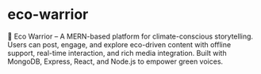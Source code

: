 # eco-warrior
🌱 Eco Warrior – A MERN-based platform for climate-conscious storytelling. Users can post, engage, and explore eco-driven content with offline support, real-time interaction, and rich media integration. Built with MongoDB, Express, React, and Node.js to empower green voices.

